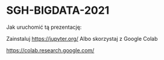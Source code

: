 # SGH-BIGDATA-2021

Jak uruchomić tą prezentację:

Zainstaluj https://jupyter.org/
Albo skorzystaj z Google Colab

https://colab.research.google.com/
